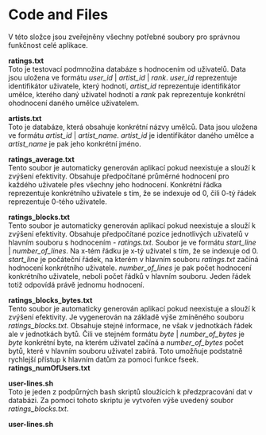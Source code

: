Code and Files
==============

V této složce jsou zveřejněny všechny potřebné soubory pro správnou funkčnost celé aplikace.

<b>ratings.txt</b><br />
Toto je testovací podmnožina databáze s hodnocením od uživatelů. Data jsou uložena ve formátu <i>user\_id</i> | <i>artist\_id</i> | <i>rank</i>. <i>user\_id</i> reprezentuje 
identifikátor uživatele, který hodnotí, <i>artist\_id</i> reprezentuje identifikátor umělce, kterého daný uživatel hodnotí a <i>rank</i> pak reprezentuje konkrétní ohodnocení daného umělce uživatelem.

<b>artists.txt</b><br />
Toto je databáze, která obsahuje konkrétní názvy umělců. Data jsou uložena ve formátu <i>artist\_id</i> | <i>artist\_name</i>. <i>artist\_id</i> je identifikátor daného umělce a <i>artist\_name</i> je pak jeho konkrétní jméno.

<b>ratings\_average.txt</b><br />
Tento soubor je automaticky generován aplikací pokud neexistuje a slouží k zvýšení efektivity. Obsahuje předpočítané průměrné hodnocení pro každého uživatele přes všechny jeho hodnocení. Konkrétní řádka reprezentuje konkrétního uživatele s tím, že se indexuje od 0, čili 0-tý řádek reprezentuje 0-tého uživatele.

<b>ratings\_blocks.txt</b><br />
Tento soubor je automaticky generován aplikací pokud neexistuje a slouží k zvýšení efektivity. Obsahuje předpočítané pozice jednotlivých uživatelů v hlavním souboru s hodnocením - <i>ratings.txt</i>. Soubor je ve formátu <i>start\_line</i> | <i>number\_of\_lines</i>. Na x-tém řádku je x-tý uživatel s tím, že se indexuje od 0. <i>start\_line</i> je počáteční řádek, na kterém v hlavním souboru <i>ratings.txt</i> začíná hodnocení konkrétního uživatele. <i>number\_of\_lines</i> je pak počet hodnocení konkrétního uživatele, neboli počet řádků v hlavním souboru. Jeden řádek totiž odpovídá právě jednomu hodnocení.

<b>ratings\_blocks\_bytes.txt</b><br />
Tento soubor je automaticky generován aplikací pokud neexistuje a slouží k zvýšení efektivity. Je vygenerován na základě výše zmíněného souboru <i>ratings\_blocks.txt</i>. Obsahuje stejné informace, ne však v jednotkách řádek ale v jednotkách bytů. Čili ve stejném formátu <i>byte</i> | <i>number\_of\_bytes</i> je <i>byte</i> konkrétní byte, na kterém uživatel začíná a <i>number\_of\_bytes</i> počet bytů, které v hlavním souboru uživatel zabírá. Toto umožňuje podstatně rychlejší přístup k hlavním datům za pomoci funkce fseek.
<b>ratings\_numOfUsers.txt</b><br />

<b>user-lines.sh</b><br />
Toto je jeden z podpůrných bash skriptů sloužících k předzpracování dat v databázi. Za pomoci tohoto skriptu je vytvořen výše uvedený soubor <i>ratings\_blocks.txt</i>.

<b>user-lines.sh</b><br />

